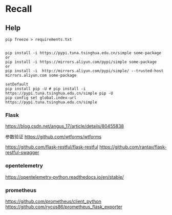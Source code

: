 # Recall

## Help
```
pip freeze > requirements.txt


pip install -i https://pypi.tuna.tsinghua.edu.cn/simple some-package
or
pip install -i https://mirrors.aliyun.com/pypi/simple some-package
or
pip install -i  http://mirrors.aliyun.com/pypi/simple/ --trusted-host mirrors.aliyun.com some-package

setDefault
pip install pip -U # pip install -i https://pypi.tuna.tsinghua.edu.cn/simple pip -U
pip config set global.index-url https://pypi.tuna.tsinghua.edu.cn/simple
```
### Flask
https://blog.csdn.net/angus_17/article/details/80455838

参数验证
https://github.com/wtforms/wtforms

https://github.com/flask-restful/flask-restful
https://github.com/rantav/flask-restful-swagger

### opentelemetry
https://opentelemetry-python.readthedocs.io/en/stable/

### prometheus
https://github.com/prometheus/client_python
https://github.com/rycus86/prometheus_flask_exporter
